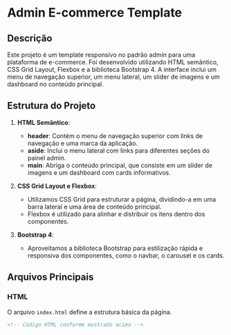 # Admin E-commerce Template

## Descrição

Este projeto é um template responsivo no padrão admin para uma plataforma de e-commerce. Foi desenvolvido utilizando HTML semântico, CSS Grid Layout, Flexbox e a biblioteca Bootstrap 4. A interface inclui um menu de navegação superior, um menu lateral, um slider de imagens e um dashboard no conteúdo principal.

## Estrutura do Projeto

1. **HTML Semântico**:
    - **header**: Contém o menu de navegação superior com links de navegação e uma marca da aplicação.
    - **aside**: Inclui o menu lateral com links para diferentes seções do painel admin.
    - **main**: Abriga o conteúdo principal, que consiste em um slider de imagens e um dashboard com cards informativos.

2. **CSS Grid Layout e Flexbox**:
    - Utilizamos CSS Grid para estruturar a página, dividindo-a em uma barra lateral e uma área de conteúdo principal.
    - Flexbox é utilizado para alinhar e distribuir os itens dentro dos componentes.

3. **Bootstrap 4**:
    - Aproveitamos a biblioteca Bootstrap para estilização rápida e responsiva dos componentes, como o navbar, o carousel e os cards.

## Arquivos Principais

### HTML

O arquivo `index.html` define a estrutura básica da página.

```html
<!-- Código HTML conforme mostrado acima -->